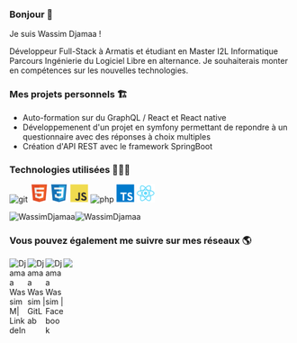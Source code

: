 ### Bonjour 👋


<!--**WassimDjamaa/WassimDjamaa** is a ✨ _special_ ✨ repository because its `README.md` (this file) appears on your GitHub profile.-->

Je suis Wassim Djamaa !

Développeur Full-Stack à Armatis et étudiant en Master I2L Informatique Parcours Ingénierie du Logiciel Libre en alternance. Je souhaiterais monter en compétences sur les nouvelles technologies.

### Mes projets personnels 🏗

- Auto-formation sur du GraphQL / React et React native
- Développemenent d'un projet en symfony permettant de repondre à un questionnaire avec des réponses à choix multiples
- Création d'API REST avec le framework SpringBoot

### Technologies utilisées 👨🏻‍💻

<p align="left">
  <img src="https://www.vectorlogo.zone/logos/git-scm/git-scm-icon.svg" alt="git" width="32" height="32"/>
  <img src="https://raw.githubusercontent.com/devicons/devicon/master/icons/html5/html5-original.svg" alt="html5" width="32" height="32"/>
  <img src="https://raw.githubusercontent.com/devicons/devicon/master/icons/css3/css3-original.svg" alt="css3" width="32" height="32"/>
  <img src="https://raw.githubusercontent.com/devicons/devicon/master/icons/javascript/javascript-original.svg" alt="javascript" width="32" height="32"/>
  <img src="https://raw.githubusercontent.com/jmnote/z-icons/master/svg/php.svg" alt="php" width="34" height="34"/>
  <img src="https://raw.githubusercontent.com/devicons/devicon/master/icons/typescript/typescript-original.svg" alt="typescript" width="32" height="32"/>
  <img src="https://raw.githubusercontent.com/devicons/devicon/master/icons/react/react-original.svg" alt="react" width="32" height="32"/>
</p>


<img  src="https://github-readme-stats.vercel.app/api?username=WassimDjamaa&show_icons=true&theme=buefy" alt="WassimDjamaa" ><img  src="https://github-readme-stats.vercel.app/api/top-langs/?username=WassimDjamaa&layout=compact&hide=html&theme=buefy" alt="WassimDjamaa">


### Vous pouvez également me suivre sur mes réseaux 🌎

<a href="https://www.linkedin.com/in/wassim-djamaa-6b72b5159/" rel="nofollow">
  <img align="left" alt="Djamaa Wassim M| LinkdeIn" width="32" src="https://camo.githubusercontent.com/d659d2bac00c01b42bffbae84bdc121e828b8fecd5b4949ffa2575f5d9e4a371/68747470733a2f2f63646e2e6a7364656c6976722e6e65742f6e706d2f73696d706c652d69636f6e734076332f69636f6e732f6c696e6b6564696e2e737667" data-canonical-src="https://cdn.jsdelivr.net/npm/simple-icons@v3/icons/linkedin.svg" style="max-width: 100%;">
</a>

<a href="https://gitlab.com/wassim.djamaa" rel="nofollow">
  <img align="left" alt="Djamaa Wassim | GitLab" width="32"  src="https://cdn.jsdelivr.net/npm/simple-icons@3.13.0/icons/gitlab.svg" style="max-width: 100%;">
</a>

<a href="https://www.facebook.com/wassim.djamaa.737" rel="nofollow">
  <img align="left" alt="Djamaa Wassim | Facebook" width="32"  src="https://cdn.jsdelivr.net/npm/simple-icons@3.13.0/icons/facebook.svg" style="max-width: 100%;">
</a>

![](https://komarev.com/ghpvc/?username=WassimDjamaa)
